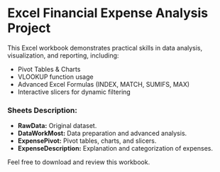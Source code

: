 # Excel Financial Expense Analysis Project

This Excel workbook demonstrates practical skills in data analysis, visualization, and reporting, including:

- Pivot Tables & Charts
- VLOOKUP function usage
- Advanced Excel Formulas (INDEX, MATCH, SUMIFS, MAX)
- Interactive slicers for dynamic filtering

### Sheets Description:

- **RawData:** Original dataset.
- **DataWorkMost:** Data preparation and advanced analysis.
- **ExpensePivot:** Pivot tables, charts, and slicers.
- **ExpenseDescription:** Explanation and categorization of expenses.

Feel free to download and review this workbook.
